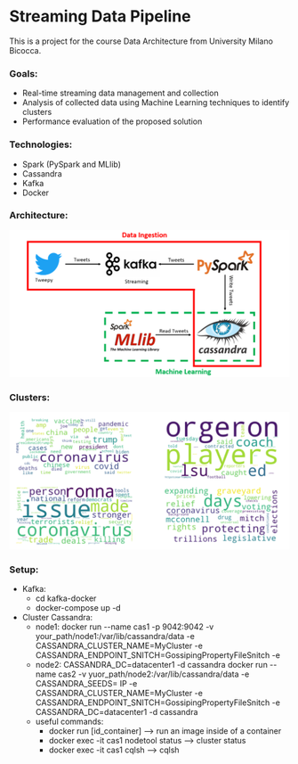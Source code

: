 # Streaming Data Pipeline


This is a project for the course Data Architecture from University Milano Bicocca.

### Goals:
- Real-time streaming data management and collection
- Analysis of collected data using Machine Learning techniques to identify clusters
- Performance evaluation of the proposed solution

### Technologies: 
- Spark (PySpark and MLlib)
- Cassandra
- Kafka
- Docker

### Architecture:

![Demp](architecture.png)


### Clusters:

![Demp](clusters.png)

### Setup:
- Kafka:
    - cd kafka-docker
    - docker-compose up -d
- Cluster Cassandra:
    - node1: docker run --name cas1 -p 9042:9042  -v your_path/node1:/var/lib/cassandra/data  -e CASSANDRA_CLUSTER_NAME=MyCluster  -e CASSANDRA_ENDPOINT_SNITCH=GossipingPropertyFileSnitch -e
    - node2: CASSANDRA_DC=datacenter1 -d cassandra
			docker run --name cas2 -v yuor_path/node2:/var/lib/cassandra/data -e CASSANDRA_SEEDS= IP -e CASSANDRA_CLUSTER_NAME=MyCluster -e CASSANDRA_ENDPOINT_SNITCH=GossipingPropertyFileSnitch -e CASSANDRA_DC=datacenter1 -d cassandra
    - useful commands: 
        - docker run [id_container] --> run an image inside of a container
		- docker exec -it cas1 nodetool status --> cluster status
		- docker exec -it cas1 cqlsh --> cqlsh
